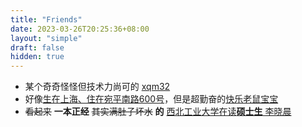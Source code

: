 ```yaml
---
title: "Friends"
date: 2023-03-26T20:25:36+08:00
layout: "simple"
draft: false
hidden: true
---
```


- 某个奇奇怪怪但技术力尚可的 [xqm32](https://xqm32.github.io/)
- 好像[生在上海、住在宛平南路600号](https://www.smhc.org.cn/HospitalHomepage/channels/1100.html)，但是超勤奋的[快乐老鼠宝宝](https://github.com/LaoshuBaby)
- ~~看起来~~ **一本正经** ~~其实满肚子坏水~~ **的** [西北工业大学在读**硕士生** 李晓晨](https://wuwang365.github.io)
